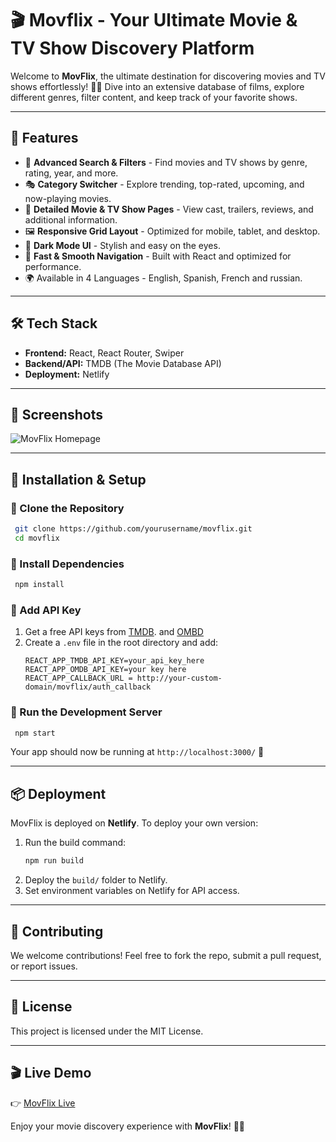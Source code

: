 # 🎬 Movflix - Your Ultimate Movie & TV Show Discovery Platform

Welcome to **MovFlix**, the ultimate destination for discovering movies and TV shows effortlessly! 🍿🎥 Dive into an extensive database of films, explore different genres, filter content, and keep track of your favorite shows.

---

## 🌟 Features
- 🔎 **Advanced Search & Filters** - Find movies and TV shows by genre, rating, year, and more.
- 🎭 **Category Switcher** - Explore trending, top-rated, upcoming, and now-playing movies.
- 📌 **Detailed Movie & TV Show Pages** - View cast, trailers, reviews, and additional information.
- 🖼 **Responsive Grid Layout** - Optimized for mobile, tablet, and desktop.
- 🎨 **Dark Mode UI** - Stylish and easy on the eyes.
- 🚀 **Fast & Smooth Navigation** - Built with React and optimized for performance.
- 🌍 Available in 4 Languages - English, Spanish, French and russian.

---

## 🛠️ Tech Stack
- **Frontend:** React, React Router, Swiper
- **Backend/API:** TMDB (The Movie Database API)
- **Deployment:** Netlify

---

## 📸 Screenshots
![MovFlix Homepage](https://via.placeholder.com/800x400)

---

## 🚀 Installation & Setup

### 🔹 Clone the Repository
```sh
 git clone https://github.com/yourusername/movflix.git
 cd movflix
```

### 🔹 Install Dependencies
```sh
 npm install
```

### 🔹 Add API Key
1. Get a free API keys from [TMDB](https://www.themoviedb.org/documentation/api). and [OMBD](https://www.omdbapi.com/)
2. Create a `.env` file in the root directory and add:
   ```env
   REACT_APP_TMDB_API_KEY=your_api_key_here
   REACT_APP_OMDB_API_KEY=your key here
   REACT_APP_CALLBACK_URL = http://your-custom-domain/movflix/auth_callback
   ```

### 🔹 Run the Development Server
```sh
 npm start
```

Your app should now be running at `http://localhost:3000/` 🚀

---

## 📦 Deployment
MovFlix is deployed on **Netlify**. To deploy your own version:
1. Run the build command:
   ```sh
   npm run build
   ```
2. Deploy the `build/` folder to Netlify.
3. Set environment variables on Netlify for API access.

---

## 🤝 Contributing
We welcome contributions! Feel free to fork the repo, submit a pull request, or report issues.

---

## 📜 License
This project is licensed under the MIT License.

---

## 🎬 Live Demo
👉 [MovFlix Live](https://movflixapp.netlify.app/movflix/)

Enjoy your movie discovery experience with **MovFlix**! 🍿🎉

